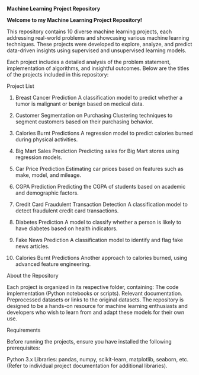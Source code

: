 **Machine Learning Project Repository**

**Welcome to my Machine Learning Project Repository!**

This repository contains 10 diverse machine learning projects, each addressing real-world problems and showcasing various machine learning techniques. These projects were developed to explore, analyze, and predict data-driven insights using supervised and unsupervised learning models.

Each project includes a detailed analysis of the problem statement, implementation of algorithms, and insightful outcomes. Below are the titles of the projects included in this repository:

Project List

1) Breast Cancer Prediction
A classification model to predict whether a tumor is malignant or benign based on medical data.

2) Customer Segmentation on Purchasing
Clustering techniques to segment customers based on their purchasing behavior.

3) Calories Burnt Predictions
A regression model to predict calories burned during physical activities.

4) Big Mart Sales Prediction
Predicting sales for Big Mart stores using regression models.

5) Car Price Prediction
Estimating car prices based on features such as make, model, and mileage.

6) CGPA Prediction
Predicting the CGPA of students based on academic and demographic factors.

7) Credit Card Fraudulent Transaction Detection
A classification model to detect fraudulent credit card transactions.

8) Diabetes Prediction
A model to classify whether a person is likely to have diabetes based on health indicators.

9) Fake News Prediction
A classification model to identify and flag fake news articles.

10) Calories Burnt Predictions
Another approach to calories burned, using advanced feature engineering.

About the Repository

Each project is organized in its respective folder, containing:
The code implementation (Python notebooks or scripts).
Relevant documentation.
Preprocessed datasets or links to the original datasets.
The repository is designed to be a hands-on resource for machine learning enthusiasts and developers who wish to learn from and adapt these models for their own use.

Requirements

Before running the projects, ensure you have installed the following prerequisites:

Python 3.x
Libraries: pandas, numpy, scikit-learn, matplotlib, seaborn, etc. (Refer to individual project documentation for additional libraries).
